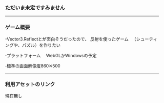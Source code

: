 ### ただいま未定ですみません

---

### ゲーム概要

-Vector3.Reflectとが面白そうだったので、
反射を使ったゲーム
　（シューティングや、パズル）を作りたい
 
‐プラットフォーム
　WebGLかWindowsの予定
 
‐標準の画面解像度860✕500

---

### 利用アセットのリンク

現在無し


